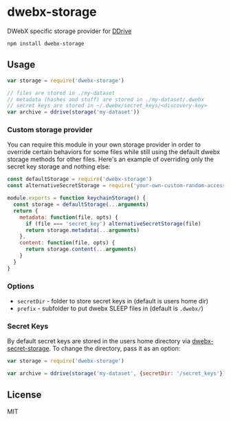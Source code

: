 # dwebx-storage

DWebX specific storage provider for [DDrive](https://github.com/distributedweb/ddrive)

```
npm install dwebx-storage
```

## Usage

``` js
var storage = require('dwebx-storage')

// files are stored in ./my-dataset
// metadata (hashes and stuff) are stored in ./my-dataset/.dwebx
// secret keys are stored in ~/.dwebx/secret_keys/<discovery-key>
var archive = ddrive(storage('my-dataset'))
```

### Custom storage provider

You can require this module in your own storage provider in order to override certain behaviors for some files while still using the default dwebx storage methods for other files. Here's an example of overriding only the secret key storage and nothing else:

```js
const defaultStorage = require('dwebx-storage')
const alternativeSecretStorage = require('your-own-custom-random-access-file-module')

module.exports = function keychainStorage() {
  const storage = defaultStorage(...arguments)
  return {
    metadata: function(file, opts) {
      if (file === 'secret_key') alternativeSecretStorage(file)
      return storage.metadata(...arguments)
    },
    content: function(file, opts) {
      return storage.content(...arguments)
    }
  }
}
```

### Options

- `secretDir` - folder to store secret keys in (default is users home dir)
- `prefix` - subfolder to put dwebx SLEEP files in (default is `.dwebx/`)

### Secret Keys

By default secret keys are stored in the users home directory via [dwebx-secret-storage](https://github.com/joehand/dwebx-secret-storage). To change the directory, pass it as an option:

```js
var storage = require('dwebx-storage')

var archive = ddrive(storage('my-dataset', {secretDir: '/secret_keys'})
```

## License

MIT
